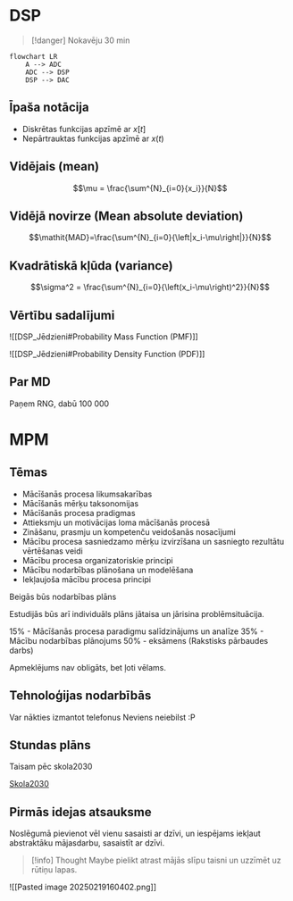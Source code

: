 # DSP

>[!danger] Nokavēju 30 min

```mermaid
flowchart LR
	A --> ADC
	ADC --> DSP
	DSP --> DAC
```
## Īpaša notācija

- Diskrētas funkcijas apzīmē ar $x[t]$
- Nepārtrauktas funkcijas apzīmē ar $x(t)$

## Vidējais (mean)

$$\mu =  \frac{\sum^{N}_{i=0}{x_i}}{N}$$

## Vidējā novirze (Mean absolute deviation)

$$\mathit{MAD}=\frac{\sum^{N}_{i=0}{\left|x_i-\mu\right|}}{N}$$ 
## Kvadrātiskā kļūda (variance)

$$\sigma^2 = \frac{\sum^{N}_{i=0}{\left(x_i-\mu\right)^2}}{N}$$

## Vērtību sadalījumi

![[DSP_Jēdzieni#Probability Mass Function (PMF)]]

![[DSP_Jēdzieni#Probability Density Function (PDF)]]


## Par MD

Paņem RNG, dabū 100 000

# MPM

## Tēmas

- Mācīšanās procesa likumsakarības
- Mācīšanās mērķu taksonomijas
- Mācīšanās procesa pradigmas
- Attieksmju un motivācijas loma mācīšanās procesā
- Zināšanu, prasmju un kompetenču veidošanās nosacījumi
- Mācību procesa sasniedzamo mērķu izvirzīšana un sasniegto rezultātu vērtēšanas veidi
- Mācību procesa organizatoriskie principi
- Mācību nodarbības plānošana un modelēšana
- Iekļaujoša mācību procesa principi

Beigās būs nodarbības plāns

Estudijās būs arī individuāls plāns jātaisa un jārisina problēmsituācija.

15% - Mācīšanās procesa paradigmu salīdzinājums un analīze
35% - Mācību nodarbības plānojums
50% - eksāmens (Rakstisks pārbaudes darbs)

Apmeklējums nav obligāts, bet ļoti vēlams.
## Tehnoloģijas nodarbībās

Var nākties izmantot telefonus
Neviens neiebilst :P

## Stundas plāns

Taisam pēc skola2030

[Skola2030](https://www.skola2030.lv/lv)

## Pirmās idejas atsauksme

Noslēgumā pievienot vēl vienu sasaisti ar dzīvi, un iespējams iekļaut abstraktāku mājasdarbu, sasaistīt ar dzīvi.

>[!info] Thought
>Maybe pielikt atrast mājās slīpu taisni un uzzīmēt uz rūtiņu lapas.


![[Pasted image 20250219160402.png]]